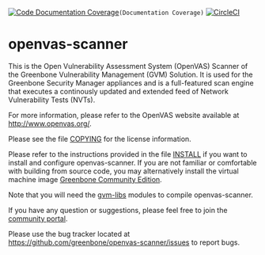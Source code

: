 [![Code Documentation Coverage](https://codecov.io/gh/greenbone/openvas-scanner/branch/master/graphs/badge.svg?flag=documentation)](https://codecov.io/gh/greenbone/openvas-scanner)`(Documentation Coverage)`
[![CircleCI](https://circleci.com/gh/greenbone/openvas-scanner/tree/master.svg?style=svg)](https://circleci.com/gh/greenbone/openvas-scanner/tree/master)

# openvas-scanner

This is the Open Vulnerability Assessment System (OpenVAS) Scanner of the
Greenbone Vulnerability Management (GVM) Solution. It is used for the Greenbone
Security Manager appliances and is a full-featured scan engine that executes
a continously updated and extended feed of Network Vulnerability Tests (NVTs).

For more information, please refer to the OpenVAS website available at
http://www.openvas.org/.

Please see the file [COPYING](COPYING) for the license information.

Please refer to the instructions provided in the file [INSTALL](INSTALL) if you
want to install and configure openvas-scanner. If you are not familiar or
comfortable with building from source code, you may alternatively install the
virtual machine image [Greenbone Community Edition](https://www.greenbone.net/en/install_use_gce/).

Note that you will need the [gvm-libs](https://github.com/greenbone/gvm-libs)
modules to compile openvas-scanner.

If you have any question or suggestions, please feel free to join the 
[community portal](https://community.greenbone.net).

Please use the bug tracker located at
https://github.com/greenbone/openvas-scanner/issues to report bugs.
